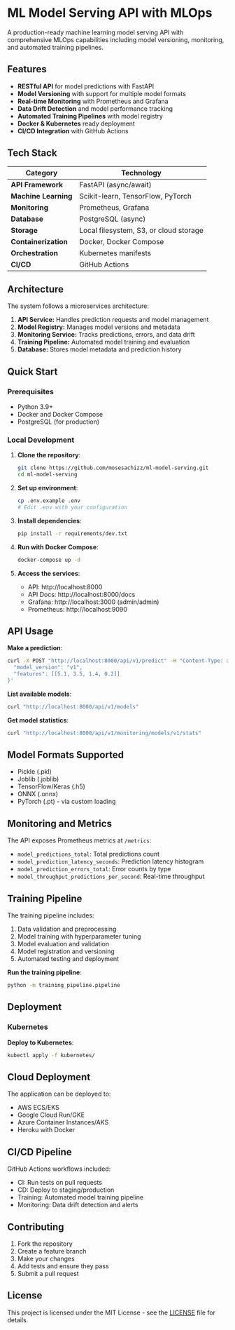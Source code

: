 # ML Model Serving API with MLOps

A production-ready machine learning model serving API with comprehensive MLOps capabilities including model versioning, monitoring, and automated training pipelines.

## Features

- **RESTful API** for model predictions with FastAPI  
- **Model Versioning** with support for multiple model formats  
- **Real-time Monitoring** with Prometheus and Grafana  
- **Data Drift Detection** and model performance tracking  
- **Automated Training Pipelines** with model registry  
- **Docker & Kubernetes** ready deployment  
- **CI/CD Integration** with GitHub Actions  

## Tech Stack

| Category | Technology |
|-----------|-------------|
| **API Framework** | FastAPI (async/await) |
| **Machine Learning** | Scikit-learn, TensorFlow, PyTorch |
| **Monitoring** | Prometheus, Grafana |
| **Database** | PostgreSQL (async) |
| **Storage** | Local filesystem, S3, or cloud storage |
| **Containerization** | Docker, Docker Compose |
| **Orchestration** | Kubernetes manifests |
| **CI/CD** | GitHub Actions |

## Architecture

The system follows a microservices architecture:

1. **API Service:** Handles prediction requests and model management  
2. **Model Registry:** Manages model versions and metadata  
3. **Monitoring Service:** Tracks predictions, errors, and data drift  
4. **Training Pipeline:** Automated model training and evaluation  
5. **Database:** Stores model metadata and prediction history  

## Quick Start

### Prerequisites

- Python 3.9+  
- Docker and Docker Compose  
- PostgreSQL (for production)  

### Local Development

1. **Clone the repository**:
   ```bash
   git clone https://github.com/mosesachizz/ml-model-serving.git
   cd ml-model-serving
   ```

2. **Set up environment**:
   ```bash
   cp .env.example .env
   # Edit .env with your configuration
   ```

3. **Install dependencies**:
   ```bash
   pip install -r requirements/dev.txt
   ```

4. **Run with Docker Compose**:
   ```bash
   docker-compose up -d
   ```

5. **Access the services**:
   - API: http://localhost:8000  
   - API Docs: http://localhost:8000/docs  
   - Grafana: http://localhost:3000 (admin/admin)  
   - Prometheus: http://localhost:9090  

## API Usage

**Make a prediction**:
```bash
curl -X POST "http://localhost:8000/api/v1/predict" -H "Content-Type: application/json" -d '{
  "model_version": "v1",
  "features": [[5.1, 3.5, 1.4, 0.2]]
}'
```

**List available models**:
```bash
curl "http://localhost:8000/api/v1/models"
```

**Get model statistics**:
```bash
curl "http://localhost:8000/api/v1/monitoring/models/v1/stats"
```

## Model Formats Supported

- Pickle (.pkl)  
- Joblib (.joblib)  
- TensorFlow/Keras (.h5)  
- ONNX (.onnx)  
- PyTorch (.pt) - via custom loading  

## Monitoring and Metrics

The API exposes Prometheus metrics at `/metrics`:

- `model_predictions_total`: Total predictions count  
- `model_prediction_latency_seconds`: Prediction latency histogram  
- `model_prediction_errors_total`: Error counts by type  
- `model_throughput_predictions_per_second`: Real-time throughput  

## Training Pipeline

The training pipeline includes:

1. Data validation and preprocessing  
2. Model training with hyperparameter tuning  
3. Model evaluation and validation  
4. Model registration and versioning  
5. Automated testing and deployment  

**Run the training pipeline**:
```bash
python -m training_pipeline.pipeline
```

## Deployment

### Kubernetes

**Deploy to Kubernetes**:
```bash
kubectl apply -f kubernetes/
```

## Cloud Deployment

The application can be deployed to:

- AWS ECS/EKS  
- Google Cloud Run/GKE  
- Azure Container Instances/AKS  
- Heroku with Docker  

## CI/CD Pipeline

GitHub Actions workflows included:

- CI: Run tests on pull requests  
- CD: Deploy to staging/production  
- Training: Automated model training pipeline  
- Monitoring: Data drift detection and alerts  

## Contributing

1. Fork the repository  
2. Create a feature branch  
3. Make your changes  
4. Add tests and ensure they pass  
5. Submit a pull request  

## License

This project is licensed under the MIT License - see the [LICENSE](LICENSE) file for details.
